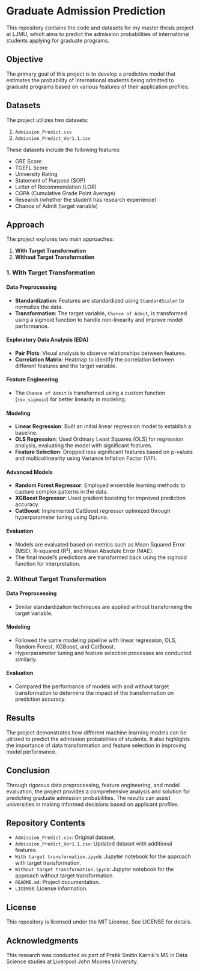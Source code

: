 # Graduate Admission Prediction

This repository contains the code and datasets for my master thesis project at LJMU, which aims to predict the admission probabilities of international students applying for graduate programs.

## Objective

The primary goal of this project is to develop a predictive model that estimates the probability of international students being admitted to graduate programs based on various features of their application profiles.

## Datasets

The project utilizes two datasets:
1. `Admission_Predict.csv`
2. `Admission_Predict_Ver1.1.csv`

These datasets include the following features:
- GRE Score
- TOEFL Score
- University Rating
- Statement of Purpose (SOP)
- Letter of Recommendation (LOR)
- CGPA (Cumulative Grade Point Average)
- Research (whether the student has research experience)
- Chance of Admit (target variable)

## Approach

The project explores two main approaches:
1. **With Target Transformation**
2. **Without Target Transformation**

### 1. With Target Transformation

#### Data Preprocessing
- **Standardization**: Features are standardized using `StandardScaler` to normalize the data.
- **Transformation**: The target variable, `Chance of Admit`, is transformed using a sigmoid function to handle non-linearity and improve model performance.

#### Exploratory Data Analysis (EDA)
- **Pair Plots**: Visual analysis to observe relationships between features.
- **Correlation Matrix**: Heatmap to identify the correlation between different features and the target variable.

#### Feature Engineering
- The `Chance of Admit` is transformed using a custom function (`rev_sigmoid`) for better linearity in modeling.

#### Modeling
- **Linear Regression**: Built an initial linear regression model to establish a baseline.
- **OLS Regression**: Used Ordinary Least Squares (OLS) for regression analysis, evaluating the model with significant features.
- **Feature Selection**: Dropped less significant features based on p-values and multicollinearity using Variance Inflation Factor (VIF).

#### Advanced Models
- **Random Forest Regressor**: Employed ensemble learning methods to capture complex patterns in the data.
- **XGBoost Regressor**: Used gradient boosting for improved prediction accuracy.
- **CatBoost**: Implemented CatBoost regressor optimized through hyperparameter tuning using Optuna.

#### Evaluation
- Models are evaluated based on metrics such as Mean Squared Error (MSE), R-squared (R²), and Mean Absolute Error (MAE).
- The final model’s predictions are transformed back using the sigmoid function for interpretation.

### 2. Without Target Transformation

#### Data Preprocessing
- Similar standardization techniques are applied without transforming the target variable.

#### Modeling
- Followed the same modeling pipeline with linear regression, OLS, Random Forest, XGBoost, and CatBoost.
- Hyperparameter tuning and feature selection processes are conducted similarly.

#### Evaluation
- Compared the performance of models with and without target transformation to determine the impact of the transformation on prediction accuracy.

## Results

The project demonstrates how different machine learning models can be utilized to predict the admission probabilities of students. It also highlights the importance of data transformation and feature selection in improving model performance.

## Conclusion

Through rigorous data preprocessing, feature engineering, and model evaluation, the project provides a comprehensive analysis and solution for predicting graduate admission probabilities. The results can assist universities in making informed decisions based on applicant profiles.

## Repository Contents

- `Admission_Predict.csv`: Original dataset.
- `Admission_Predict_Ver1.1.csv`: Updated dataset with additional features.
- `With target transformation.ipynb`: Jupyter notebook for the approach with target transformation.
- `Without target transformation.ipynb`: Jupyter notebook for the approach without target transformation.
- `README.md`: Project documentation.
- `LICENSE`: License information.

## License

This repository is licensed under the MIT License. See LICENSE for details.

## Acknowledgments

This research was conducted as part of Pratik Smitin Karnik's MS in Data Science studies at Liverpool John Moores University.
